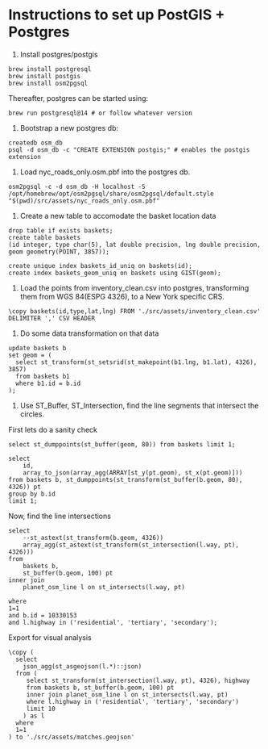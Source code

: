 # Instructions to set up PostGIS + Postgres

1. Install postgres/postgis
```
brew install postgresql
brew install postgis
brew install osm2pgsql
```

Thereafter, postgres can be started using:
```
brew run postgresql@14 # or follow whatever version
```

1. Bootstrap a new postgres db:

```
createdb osm_db
psql -d osm_db -c "CREATE EXTENSION postgis;" # enables the postgis extension
```
1. Load nyc_roads_only.osm.pbf into the postgres db.

```
osm2pgsql -c -d osm_db -H localhost -S /opt/homebrew/opt/osm2pgsql/share/osm2pgsql/default.style "$(pwd)/src/assets/nyc_roads_only.osm.pbf"
```

1. Create a new table to accomodate the basket location data
```
drop table if exists baskets;
create table baskets
(id integer, type char(5), lat double precision, lng double precision, geom geometry(POINT, 3857));

create unique index baskets_id_uniq on baskets(id);
create index baskets_geom_uniq on baskets using GIST(geom);

```

1. Load the points from inventory_clean.csv into postgres, transforming them from WGS 84(ESPG 4326), to a New York specific CRS.

```
\copy baskets(id,type,lat,lng) FROM './src/assets/inventory_clean.csv' DELIMITER ',' CSV HEADER

```

1. Do some data transformation on that data

```
update baskets b
set geom = (
  select st_transform(st_setsrid(st_makepoint(b1.lng, b1.lat), 4326), 3857)
  from baskets b1
  where b1.id = b.id
);

```

1. Use ST_Buffer, ST_Intersection, find the line segments that intersect the circles.


First lets do a sanity check
```
select st_dumppoints(st_buffer(geom, 80)) from baskets limit 1;

select 
	id, 
    array_to_json(array_agg(ARRAY[st_y(pt.geom), st_x(pt.geom)]))
from baskets b, st_dumppoints(st_transform(st_buffer(b.geom, 80), 4326)) pt
group by b.id
limit 1;
```


Now, find the line intersections
```
select 
    --st_astext(st_transform(b.geom, 4326))
    array_agg(st_astext(st_transform(st_intersection(l.way, pt), 4326)))
from 
    baskets b, 
    st_buffer(b.geom, 100) pt
inner join
    planet_osm_line l on st_intersects(l.way, pt)

where
1=1
and b.id = 10330153
and l.highway in ('residential', 'tertiary', 'secondary');
```

Export for visual analysis
```
\copy (
  select 
    json_agg(st_asgeojson(l.*)::json)
  from (
     select st_transform(st_intersection(l.way, pt), 4326), highway 
     from baskets b, st_buffer(b.geom, 100) pt
     inner join planet_osm_line l on st_intersects(l.way, pt)
     where l.highway in ('residential', 'tertiary', 'secondary') 
     limit 10
    ) as l
  where
  1=1
) to './src/assets/matches.geojson'
```
